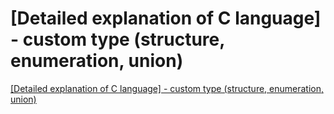 # [Detailed explanation of C language] - custom type (structure, enumeration, union)
[[Detailed explanation of C language] - custom type (structure, enumeration, union)](https://aiwithcloud.com/2022/09/16/detailed_explanation_of_c_language___custom_type_structure_enumeration_union/)